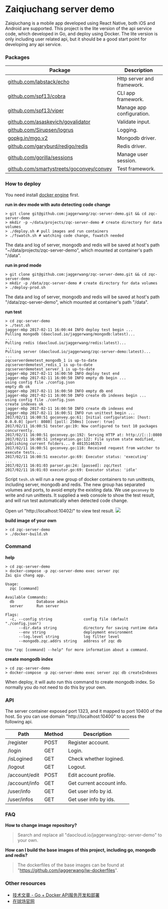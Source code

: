 # Zaiqiuchang server demo

Zaiqiuchang is a mobile app developed using React Native, both iOS and Android are supported. This project is the lite version of the api service code, which developed in Go, and deploy using Docker. The lite version is only including user related api, but it should be a good start point for developing any api service. 

### Packages

|Package|Description|
|-------|-----------|
|[github.com/labstack/echo](https://echo.labstack.com/)|Http server and framework.|
|[github.com/spf13/cobra](https://github.com/spf13/cobra)|CLI app framework.|
|[github.com/spf13/viper](https://github.com/spf13/viper)|Manage app configuration.|
|[github.com/asaskevich/govalidator](https://github.com/asaskevich/govalidator)|Validate input.|
|[github.com/Sirupsen/logrus](https://github.com/Sirupsen/logrus)|Logging.|
|[gopkg.in/mgo.v2](https://labix.org/mgo)|Mongodb driver.|
|[github.com/garyburd/redigo/redis](https://github.com/garyburd/redigo/)|Redis driver.|
|[github.com/gorilla/sessions](https://github.com/gorilla/sessions)|Manage user session.|
|[github.com/smartystreets/goconvey/convey](https://github.com/smartystreets/goconvey)|Test framework.|

### How to deploy

You need install [docker engine](https://docs.docker.com/engine/installation/) first.

**run in dev mode with auto detecting code change**

```
> git clone git@github.com:jaggerwang/zqc-server-demo.git && cd zqc-server-demo
> mkdir -p ~/data/projects/zqc-server-demo # create directory for data volumes
> ./deploy.sh # pull images and run containers
> ./fswatch.sh # watching code change, fswatch needed
```

The data and log of server, mongodb and redis will be saved at host's path "~/data/projects/zqc-server-demo", which mounted at container's path "/data".

**run in prod mode**

```
> git clone git@github.com:jaggerwang/zqc-server-demo.git && cd zqc-server-demo
> mkdir -p /data/zqc-server-demo # create directory for data volumes
> ./deploy-prod.sh
```

The data and log of server, mongodb and redis will be saved at host's path "/data/zqc-server-demo", which mounted at container's path "/data".

**run test**

```
> cd zqc-server-demo
> ./test.sh
jagger-mbp 2017-02-11 16:00:44 INFO deploy test begin ...
Pulling mongodb (daocloud.io/jaggerwang/mongodb:latest)...
...
Pulling redis (daocloud.io/jaggerwang/redis:latest)...
...
Pulling server (daocloud.io/jaggerwang/zqc-server-demo:latest)...
...
zqcserverdemotest_mongodb_1 is up-to-date
zqcserverdemotest_redis_1 is up-to-date
zqcserverdemotest_server_1 is up-to-date
jagger-mbp 2017-02-11 16:00:50 INFO deploy test end
jagger-mbp 2017-02-11 16:00:50 INFO empty db begin ...
using config file ./config.json
empty db ok
jagger-mbp 2017-02-11 16:00:50 INFO empty db end
jagger-mbp 2017-02-11 16:00:50 INFO create db indexes begin ...
using config file ./config.json
create indexes ok
jagger-mbp 2017-02-11 16:00:50 INFO create db indexes end
jagger-mbp 2017-02-11 16:00:51 INFO run unittest begin ...
2017/02/11 16:00:51 goconvey.go:61: Initial configuration: [host: 0.0.0.0] [port: 8080] [poll: 250ms] [cover: true]
2017/02/11 16:00:51 tester.go:19: Now configured to test 10 packages concurrently.
2017/02/11 16:00:51 goconvey.go:192: Serving HTTP at: http://[::]:8080
2017/02/11 16:00:51 integration.go:122: File system state modified, publishing current folders... 0 40135146353
2017/02/11 16:00:51 goconvey.go:118: Received request from watcher to execute tests...
2017/02/11 16:00:51 executor.go:69: Executor status: 'executing'
...
2017/02/11 16:01:03 parser.go:24: [passed]: zqc/test
2017/02/11 16:01:03 executor.go:69: Executor status: 'idle'
```

Script `tesh.sh` will run a new group of docker containers to run unittests, including server, mongodb and redis. The new group has separated volumes and ports, to avoid empty the existing data. We use `goconvey` to write and run unittests. It supplied a web console to show the test result, and will run test automatically when detected code change.

Open url "http://localhost:10402/" to view test result.
<img src="https://zqc.cdn.zaiqiuchang.com/github/goconvey-result.png?x-oss-process=style/w-1080" />

**build image of your own**

```
> cd zqc-server-demo
> ./docker-build.sh
```

### Command

**help**

```
> cd zqc-server-demo
> docker-compose -p zqc-server-demo exec server zqc
Zai qiu chang app.

Usage:
  zqc [command]

Available Commands:
  db          Database admin
  server      Run server

Flags:
  -c, --config string              config file (default "./config.json")
      --dir.data string            directory for saving runtime data
      --env string                 deployment environment
      --log.level string           log filter level
      --mongodb.zqc.addrs string   address of zqc db

Use "zqc [command] --help" for more information about a command.
```

**create mongodb index**

```
> cd zqc-server-demo
> docker-compose -p zqc-server-demo exec server zqc db createIndexes
```
When deploy, it will auto run this command to create mongodb index. So normally you do not need to do this by your own.

### API

The server container exposed port 1323, and it mapped to port 10400 of the host. So you can use domain "http://localhost:10400" to access the following api.

Path|Method|Description
----|------|-----------
/register|POST|Register account.
/login|GET|Login.
/isLogined|GET|Check whether logined.
/logout|GET|Logout.
/account/edit|POST|Edit account profile.
/account/info|GET|Get current account info.
/user/info|GET|Get user info by id.
/user/infos|GET|Get user info by ids.

### FAQ

**How to change image repository?**

> Search and replace all "daocloud.io/jaggerwang/zqc-server-demo" to your own.

**How can I build the base images of this project, including go, mongodb and redis?**

> The dockerfiles of the base images can be found at "https://github.com/jaggerwang/jw-dockerfiles".

### Other resources

* [技术文章 - Go + Docker API服务开发和部署](https://jaggerwang.net/develop-and-deploy-api-service-with-go-and-docker-intro/)
* [在球场官网](https://www.zaiqiuchang.com)
